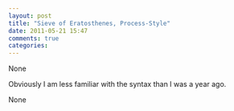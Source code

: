 ```yaml
---
layout: post
title: "Sieve of Eratosthenes, Process-Style"
date: 2011-05-21 15:47
comments: true
categories: 
---
```


None


Obviously I am less familiar with the syntax than I was a year ago.


None

